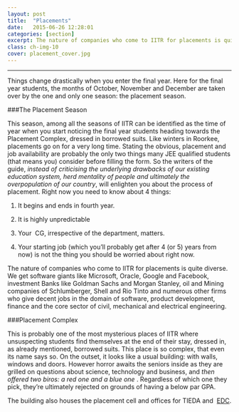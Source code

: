 ```yaml
---
layout: post
title:  "Placements"
date:   2015-06-26 12:28:01
categories: [section]
excerpt: The nature of companies who come to IITR for placements is quite diverse.
class: ch-img-10
cover: placement_cover.jpg
---
```

---------------------------------------------

Things change drastically when you enter the final year. Here for the final year students, the months of October, November and December are taken over by the one and only one season: the placement season.

###The Placement Season

This season, among all the seasons of IITR can be identified as the time of year when you start noticing the final year students heading towards the Placement Complex, dressed in borrowed suits. Like winters in Roorkee, placements go on for a very long time. Stating the obvious, placement and job availability are probably the only two things many JEE qualified students (that means you) consider before filling the form. So the writers of the guide, _instead of criticising the underlying drawbacks of our existing education system, herd mentality of people and ultimately the overpopulation of our country_, will enlighten you about the process of placement. Right now you need to know about 4 things:

1. It begins and ends in fourth year.  

2. It is highly unpredictable  

3. Your  CG, irrespective of the department, matters.  

4. Your starting job (which you’ll probably get after 4 (or 5) years from now) is not the thing you should be worried about right now.

The nature of companies who come to IITR for placements is quite diverse. We get software giants like Microsoft, Oracle, Google and Facebook, investment Banks like Goldman Sachs and Morgan Stanley, oil and Mining companies of Schlumberger, Shell and Rio Tinto and numerous other firms who give decent jobs in the domain of software, product development, finance and the core sector of civil, mechanical and electrical engineering.

###Placement Complex

This is probably one of the most mysterious places of IITR where unsuspecting students find themselves at the end of their stay, dressed in, as already mentioned, borrowed suits. This place is so complex, that even its name says so. On the outset, it looks like a usual building: with walls, windows and doors. However horror awaits the seniors inside as they are grilled on questions about science, technology and business, and _then offered two biros: a red one and a blue one_ . Regardless of which one they pick, they’re ultimately rejected on grounds of having a below par GPA.

The building also houses the placement cell and offices for TIEDA and  [EDC]().


